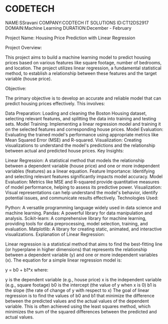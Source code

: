 # CODETECH
NAME:SSravani
COMPANY:CODTECH IT SOLUTIONS
ID:CT12DS2917
DOMAIN:Machine Learning
DURATION:December - February

Project Name: Housing Price Prediction with Linear Regression

Project Overview:

This project aims to build a machine learning model to predict housing prices based on various features like square footage, number of bedrooms, and location. The project utilizes linear regression, a fundamental statistical method, to establish a relationship between these features and the target variable (house price).

Objective:

The primary objective is to develop an accurate and reliable model that can predict housing prices effectively. This involves:

Data Preparation: Loading and cleaning the Boston Housing dataset, selecting relevant features, and splitting the data into training and testing sets.
Model Training: Implementing a linear regression model and training it on the selected features and corresponding house prices.
Model Evaluation: Evaluating the trained model's performance using appropriate metrics like Mean Squared Error (MSE) and R-squared.
Visualization: Creating visualizations to understand the model's predictions and the relationship between actual and predicted house prices.
Key Insights:

Linear Regression: A statistical method that models the relationship between a dependent variable (house price) and one or more independent variables (features) as a linear equation.
Feature Importance: Identifying and selecting relevant features significantly impacts model accuracy.
Model Evaluation: Metrics like MSE and R-squared provide quantitative measures of model performance, helping to assess its predictive power.
Visualization: Visual representations can help understand the model's behavior, identify potential issues, and communicate results effectively.
Technologies Used:

Python: A versatile programming language widely used in data science and machine learning.
Pandas: A powerful library for data manipulation and analysis.
Scikit-learn: A comprehensive library for machine learning, providing tools for data preprocessing, model selection, training, and evaluation.
Matplotlib: A library for creating static, animated, and interactive visualizations.
Explanation of Linear Regression:

Linear regression is a statistical method that aims to find the best-fitting line (or hyperplane in higher dimensions) that represents the relationship between a dependent variable (y) and one or more independent variables (x). The equation for a simple linear regression model is:

y = b0 + b1*x
where:

y is the dependent variable (e.g., house price)
x is the independent variable (e.g., square footage)
b0 is the intercept (the value of y when x is 0)
b1 is the slope (the rate of change of y with respect to x)
The goal of linear regression is to find the values of b0 and b1 that minimize the difference between the predicted values and the actual values of the dependent variable. This is often achieved using the least squares method, which minimizes the sum of the squared differences between the predicted and actual values.


